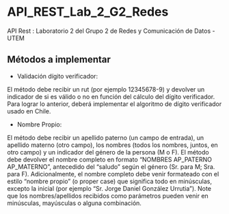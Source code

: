# API_REST_Lab_2_G2_Redes

API Rest : Laboratorio 2 del Grupo 2 de Redes y Comunicación de Datos - UTEM

## Métodos a implementar

- Validación dígito verificador:

El método debe recibir un rut (por ejemplo 12345678-9) y devolver un indicador de si es válido o no en función del cálculo del dígito verificador. Para lograr lo anterior, deberá implementar el algoritmo de dígito verificador usado en Chile.

- Nombre Propio:

El método debe recibir un apellido paterno (un campo de entrada), un apellido materno (otro campo), los nombres (todos los nombres, juntos, en otro campo) y un indicador del género de la persona (M o F). El método debe devolver el nombre completo en formato “NOMBRES AP_PATERNO AP_MATERNO”, antecedido del “saludo” según el género (Sr. para M; Sra. para F). Adicionalmente, el nombre completo debe venir formateado con el estilo “nombre propio” (o proper case) que significa todo en minúsculas, excepto la inicial (por ejemplo “Sr. Jorge Daniel González Urrutia”). Note que los nombres/apellidos recibidos como parámetros pueden venir en minúsculas, mayúsculas o alguna combinación.
